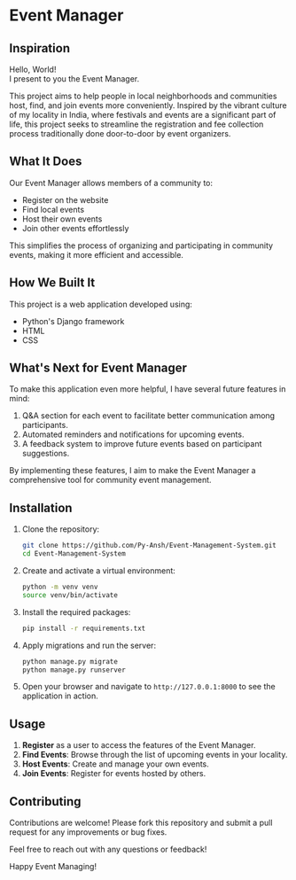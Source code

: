 # Event Manager

## Inspiration

Hello, World!  
I present to you the Event Manager.

This project aims to help people in local neighborhoods and communities host, find, and join events more conveniently. Inspired by the vibrant culture of my locality in India, where festivals and events are a significant part of life, this project seeks to streamline the registration and fee collection process traditionally done door-to-door by event organizers.

## What It Does

Our Event Manager allows members of a community to:
- Register on the website
- Find local events
- Host their own events
- Join other events effortlessly

This simplifies the process of organizing and participating in community events, making it more efficient and accessible.

## How We Built It

This project is a web application developed using:
- Python's Django framework
- HTML
- CSS


## What's Next for Event Manager

To make this application even more helpful, I have several future features in mind:
1. Q&A section for each event to facilitate better communication among participants.
2. Automated reminders and notifications for upcoming events.
3. A feedback system to improve future events based on participant suggestions.


By implementing these features, I aim to make the Event Manager a comprehensive tool for community event management.



## Installation

1. Clone the repository:
    ```sh
    git clone https://github.com/Py-Ansh/Event-Management-System.git
    cd Event-Management-System
    ```

2. Create and activate a virtual environment:
    ```sh
    python -m venv venv
    source venv/bin/activate
    ```

3. Install the required packages:
    ```sh
    pip install -r requirements.txt
    ```

4. Apply migrations and run the server:
    ```sh
    python manage.py migrate
    python manage.py runserver
    ```

5. Open your browser and navigate to `http://127.0.0.1:8000` to see the application in action.


## Usage

1. **Register** as a user to access the features of the Event Manager.
2. **Find Events**: Browse through the list of upcoming events in your locality.
3. **Host Events**: Create and manage your own events.
4. **Join Events**: Register for events hosted by others.


## Contributing

Contributions are welcome! Please fork this repository and submit a pull request for any improvements or bug fixes.



Feel free to reach out with any questions or feedback!

Happy Event Managing!

